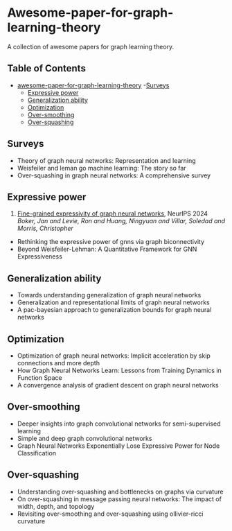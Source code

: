 # Awesome-paper-for-graph-learning-theory
A collection of awesome papers for graph learning theory.
## Table of Contents

- [awesome-paper-for-graph-learning-theory](#awesome-paper-for-graph-learning-theory-)
  -[Surveys](#surveys)
  - [Expressive power](#expressive-power)
  - [Generalization ability](#generalization-ability)
  - [Optimization](#optimization)
  - [Over-smoothing](#over-smoothing)
  - [Over-squashing](#over-squashing)
    
## Surveys
- Theory of graph neural networks: Representation and learning
- Weisfeiler and leman go machine learning: The story so far
- Over-squashing in graph neural networks: A comprehensive survey

## Expressive power

1. [Fine-grained expressivity of graph neural networks](https://proceedings.neurips.cc/paper_files/paper/2023/file/9200d97ca2bf3a26db7b591844014f00-Paper-Conference.pdf), NeurIPS 2024 \
   *Boker, Jan and Levie, Ron and Huang, Ningyuan and Villar, Soledad and Morris, Christopher*
- Rethinking the expressive power of gnns via graph biconnectivity
- Beyond Weisfeiler-Lehman: A Quantitative Framework for GNN Expressiveness

## Generalization ability
- Towards understanding generalization of graph neural networks
- Generalization and representational limits of graph neural networks
- A pac-bayesian approach to generalization bounds for graph neural networks

## Optimization
- Optimization of graph neural networks: Implicit acceleration by skip connections and more depth
- How Graph Neural Networks Learn: Lessons from Training Dynamics in Function Space
- A convergence analysis of gradient descent on graph neural networks

## Over-smoothing
- Deeper insights into graph convolutional networks for semi-supervised learning
- Simple and deep graph convolutional networks
- Graph Neural Networks Exponentially Lose Expressive Power for Node Classification

## Over-squashing
- Understanding over-squashing and bottlenecks on graphs via curvature
- On over-squashing in message passing neural networks: The impact of width, depth, and topology
- Revisiting over-smoothing and over-squashing using ollivier-ricci curvature
